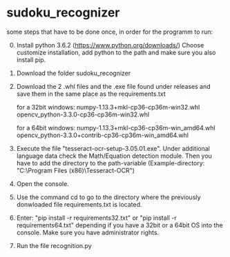 # sudoku_recognizer
some steps that have to be done once, in order for the programm to run:

0. Install python 3.6.2 (https://www.python.org/downloads/) Choose customize installation, add python to the path and make sure you also install pip.
1. Download the folder sudoku_recognizer
2. Download the 2 .whl files and the .exe file found under releases and save them in the same place as the requirements.txt

    for a 32bit windows: numpy-1.13.3+mkl-cp36-cp36m-win32.whl
                         opencv_python-3.3.0-cp36-cp36m-win32.whl

    for a 64bit windows: numpy-1.13.3+mkl-cp36-cp36m-win_amd64.whl
                         opencv_python-3.3.0+contrib-cp36-cp36m-win_amd64.whl

3. Execute the file "tesseract-ocr-setup-3.05.01.exe". Under additional language data check the Math/Equation detection module. Then you have to add the directory to the path-variable (Example-directory: "C:\Program Files (x86)\Tesseract-OCR")
4. Open the console.
5. Use the command cd to go to the directory where the previously donwloaded file requirements.txt is located.
6. Enter: "pip install -r requirements32.txt" or "pip install -r requirements64.txt" depending if you have a 32bit or a 64bit OS into the console. Make sure you have administrator rights.
7. Run the file recognition.py
